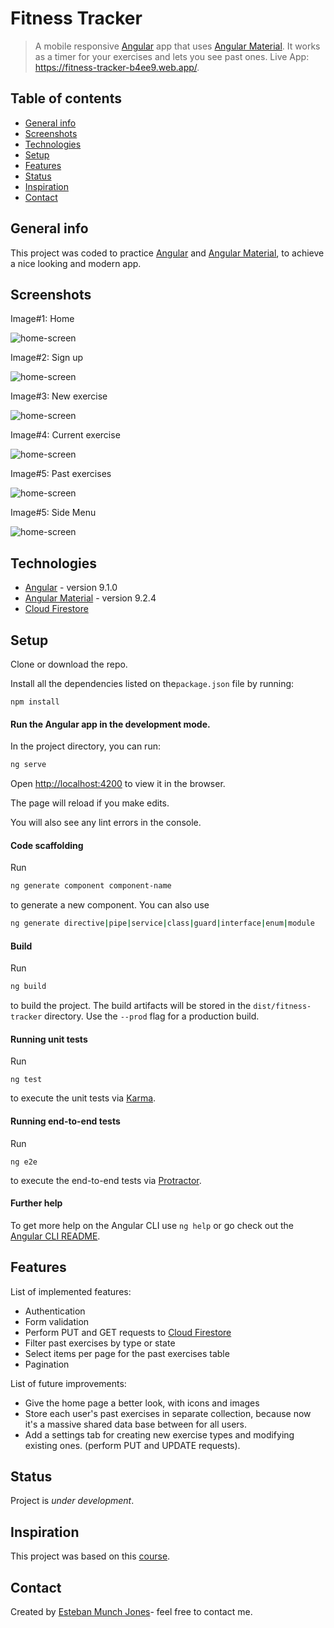 # Fitness Tracker
> A mobile responsive [Angular](https://angular.io/) app that uses [Angular Material](https://material.angular.io/). It works as a timer for your exercises and lets you see past ones. Live App: https://fitness-tracker-b4ee9.web.app/.



## Table of contents

* [General info](#general-info)
* [Screenshots](#screenshots)
* [Technologies](#technologies)
* [Setup](#setup)
* [Features](#features)
* [Status](#status)
* [Inspiration](#inspiration)
* [Contact](#contact)



## General info

This project was coded to practice [Angular](https://angular.io/) and [Angular Material](https://material.angular.io/), to achieve a nice looking and modern app. 



## Screenshots

Image#1: Home

![home-screen](./src/assets/1.png)



Image#2:  Sign up

![home-screen](./src/assets/2.png)



Image#3: New exercise

![home-screen](./src/assets/3.png)



Image#4: Current exercise

![home-screen](./src/assets/4.png)



Image#5: Past exercises

![home-screen](./src/assets/5.png)

Image#5: Side Menu

![home-screen](./src/assets/6.png)

## Technologies

* [Angular](https://angular.io/) - version 9.1.0
* [Angular Material](https://material.angular.io/)  - version 9.2.4
* [Cloud Firestore](https://firebase.google.com/docs/firestore)



## Setup

Clone or download the repo.

Install all the dependencies listed on the`package.json` file by running:

```
npm install
```

#### **Run the Angular app in the development mode.**

In the project directory, you can run:  

```bash
ng serve
```

Open [http://localhost:4200](http://localhost:4200) to view it in the browser.

The page will reload if you make edits.

You will also see any lint errors in the console.

#### Code scaffolding

Run 

```bash
ng generate component component-name
```

to generate a new component. You can also use

```bash
ng generate directive|pipe|service|class|guard|interface|enum|module
```

#### Build

Run 

```bash
ng build 
```

to build the project. The build artifacts will be stored in the `dist/fitness-tracker` directory. Use the `--prod` flag for a production build.

#### Running unit tests

Run 

````
ng test
````

to execute the unit tests via [Karma](https://karma-runner.github.io).

#### Running end-to-end tests

Run 

```
ng e2e
```

to execute the end-to-end tests via [Protractor](http://www.protractortest.org/).

#### Further help

To get more help on the Angular CLI use `ng help` or go check out the [Angular CLI README](https://github.com/angular/angular-cli/blob/master/README.md).



## Features

List of implemented features:
* Authentication
* Form validation
* Perform PUT and GET  requests to [Cloud Firestore](https://firebase.google.com/docs/firestore)
* Filter past exercises by type or state
* Select items per page for the past exercises table
* Pagination

List of future improvements:

* Give the home page a better look, with icons and images
* Store each user's past exercises in separate collection, because now it's a massive shared data base between for all users.
* Add a settings tab for creating new exercise types and modifying existing ones. (perform PUT and UPDATE requests).

## Status

Project is _under development_. 



## Inspiration

This project was based on this [course](https://www.udemy.com/course/angular-full-app-with-angular-material-angularfire-ngrx/).



## Contact

Created by [Esteban Munch Jones](https://www.linkedin.com/in/estebanmunchjones/)- feel free to contact me.

